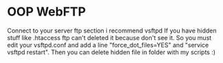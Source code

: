 # OOP WebFTP
Connect to your server ftp section i recommend vsftpd
If you have hidden stuff like .htaccess ftp can't deleted it because don't see it.
So you must edit your vsftpd.conf and add a line "force_dot_files=YES" and "service vsftpd restart".
Then you can delete hidden file in folder with my scripts :)
